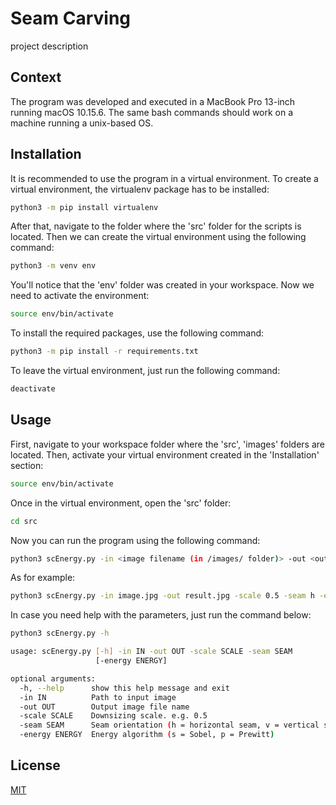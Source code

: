 # Seam Carving

project description


## Context


The program was developed and executed in a MacBook Pro 13-inch running macOS 10.15.6. The same bash commands should work on a machine running a unix-based OS.


## Installation

It is recommended to use the program in a virtual environment. To create a virtual environment, the virtualenv package has to be installed:

```bash
python3 -m pip install virtualenv
```

After that, navigate to the folder where the 'src' folder for the scripts is located. Then we can create the virtual environment using the following command:

```bash
python3 -m venv env
```

You'll notice that the 'env' folder was created in your workspace. Now we need to activate the environment:

```bash
source env/bin/activate
```

To install the required packages, use the following command:

```bash
python3 -m pip install -r requirements.txt
```

To leave the virtual environment, just run the following command:

```bash
deactivate
```

## Usage

First, navigate to your workspace folder where the 'src', 'images' folders are located. Then, activate your virtual environment created in the 'Installation' section:

```bash
source env/bin/activate
```

Once in the virtual environment, open the 'src' folder:

```bash
cd src
```

Now you can run the program using the following command:
```bash
python3 scEnergy.py -in <image filename (in /images/ folder)> -out <output filename> -scale <downsizing scale> -seam <seam orientation, v for vertical h for horizontal> -energy <energy algorithm (e.g. s for sobel)>
```

As for example:

```bash
python3 scEnergy.py -in image.jpg -out result.jpg -scale 0.5 -seam h -energy s
```

In case you need help with the parameters, just run the command below:

```bash
python3 scEnergy.py -h
```

```bash
usage: scEnergy.py [-h] -in IN -out OUT -scale SCALE -seam SEAM
                   [-energy ENERGY]

optional arguments:
  -h, --help      show this help message and exit
  -in IN          Path to input image
  -out OUT        Output image file name
  -scale SCALE    Downsizing scale. e.g. 0.5
  -seam SEAM      Seam orientation (h = horizontal seam, v = vertical seam
  -energy ENERGY  Energy algorithm (s = Sobel, p = Prewitt)
```

## License
[MIT](https://choosealicense.com/licenses/mit/)